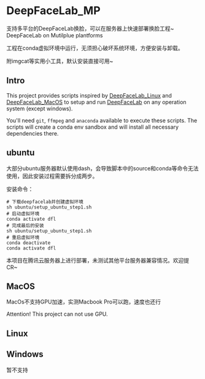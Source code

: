 # DeepFaceLab_MP
支持多平台的DeepFaceLab换脸，可以在服务器上快速部署换脸工程~
DeepFaceLab on Mutilplue plantforms

工程在conda虚拟环境中运行，无须担心破坏系统环境，方便安装与卸载。

附imgcat等实用小工具，默认安装直接可用~

## Intro

This project provides scripts inspired by [DeepFaceLab_Linux](https://github.com/lbfs/DeepFaceLab_Linux) and [DeepFaceLab_MacOS](https://github.com/lbfs/DeepFaceLab_Linux) to setup and run [DeepFaceLab](https://github.com/iperov/DeepFaceLab) on any operation system (except windows).

You'll need `git`, `ffmpeg` and `anaconda` available to execute these scripts. The scripts will create a conda env sandbox and will install all necessary dependencies there.


## ubuntu

大部分ubuntu服务器默认使用dash，会导致脚本中的source和conda等命令无法使用，因此安装过程需要拆分成两步。

安装命令：

```
# 下载deepfacelab并创建虚拟环境
sh ubuntu/setup_ubuntu_step1.sh
# 启动虚拟环境
conda activate dfl
# 完成最后的安装
sh ubuntu/setup_ubuntu_step1.sh
# 重启虚拟环境
conda deactivate
conda activate dfl
```

本项目在腾讯云服务器上进行部署，未测试其他平台服务器兼容情况。欢迎提CR~


## MacOS

MacOs不支持GPU加速，实测Macbook Pro可以跑，速度也还行

Attention! This project can not use GPU.



## Linux




## Windows

暂不支持

